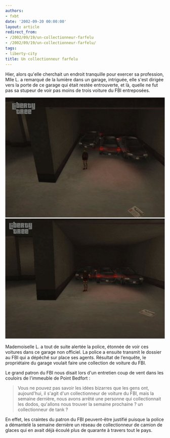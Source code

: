 ```yaml
---
authors:
- fxbt
date: '2002-09-20 00:00:00'
layout: article
redirect_from:
- /2002/09/19/un-collectionneur-farfelu
- /2002/09/19/un-collectionneur-farfelu/
tags:
- liberty-city
title: Un collectionneur farfelu
---
```



Hier, alors qu'elle cherchait un endroit tranquille pour exercer sa profession, Mlle L. a remarqué de la lumière dans un garage, intriguée, elle s'est dirigée vers la porte de ce garage qui était restée entrouverte, et là, quelle ne fut pas sa stupeur de voir pas moins de trois voiture du FBI entreposées.

![](/content/images/v1/user21/fbi_voitures_01.jpg)
![](/content/images/v1/user21/fbi_voitures_02.jpg)

Mademoiselle L. a tout de suite alertée la police, étonnée de voir ces voitures dans ce garage non officiel. La police a ensuite transmit le dossier au FBI qui a dépêché sur place ses agents. Résultat de l’enquête, le propriétaire du garage voulait faire une collection de voiture du FBI.

Le grand patron du FBI nous disait lors d'un entretien coup de vent dans les couloirs de l'immeuble de Point Bedfort :

> Vous ne pouvez pas savoir les idées bizarres que les gens ont, aujourd'hui, il s'agit d'un collectionneur de voiture du FBI, mais la semaine dernière, nous avons arrêté une personne qui collectionnait les dodos, qu'allons nous trouver la semaine prochaine ? un collectionneur de tank ?

En effet, les craintes du patron du FBI peuvent-être justifié puisque la police a démantelé la semaine dernière un réseau de collectionneur de camion de glaces qui en avait déjà écoulé plus de quarante à travers tout le pays.
